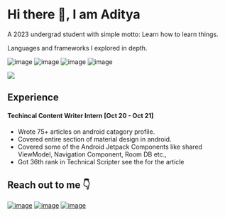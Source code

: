 # Hi there :wave:, I am Aditya

A 2023 undergrad student with simple motto: Learn how to learn things.

Languages and frameworks I explored in depth.

![image](https://img.shields.io/badge/Kotlin-9851CB?&style=for-the-badge&logo=kotlin&logoColor=white) ![image](https://img.shields.io/badge/Android-4BD37D?style=for-the-badge&logo=android&logoColor=white) ![image](https://img.shields.io/badge/Java-DB6901?style=for-the-badge&logo=java&logoColor=white) ![image](https://img.shields.io/badge/SpringBoot-63B341?style=for-the-badge&logo=SpringBoot&logoColor=white)

<img src ="https://github-readme-stats.vercel.app/api?username=AdityaShidlyali&&show_icons=true&title_color=ffffff&icon_color=4BD37D&text_color=ffffff&bg_color=0D1117">

## Experience
#### Techincal Content Writer Intern [Oct 20 - Oct 21]
* Wrote 75+ articles on android catagory profile.
* Covered entire section of material design in android.
* Covered some of the Android Jetpack Components like shared ViewModel, Navigation Component, Room DB etc.,
* Got 36th rank in Technical Scripter see the  for the article 

## Reach out to me :point_down: 
[![image](https://img.shields.io/badge/Linkedin-blue?style=for-the-badge&logo=linkedin&logoColor=white)](https://www.linkedin.com/in/aditya-shidlyali/) [![image](https://img.shields.io/badge/Gmail-red?style=for-the-badge&logo=gmail&logoColor=white)](mailto:adityamshidlyali.com) [![image](https://img.shields.io/badge/Github-black?style=for-the-badge&logo=github&logoColor=white)](mailto:adityamshidlyali.com)
